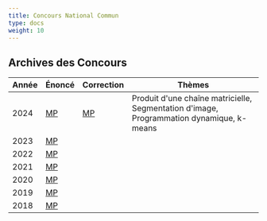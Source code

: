```yaml
---
title: Concours National Commun
type: docs
weight: 10
---
```


## Archives des Concours

| Année | Énoncé | Correction | Thèmes |
|-------|---------|------------|---------|
| 2024 | [MP](/concours/cnc/énoncé/2024_MP.pdf) | [MP](/concours/cnc/corrige/2024_mp/) | Produit d'une chaîne matricielle, Segmentation d'image, Programmation dynamique, k-means |
| 2023 | [MP](/concours/cnc/énoncé/2023_MP.pdf) | | |
| 2022 | [MP](/concours/cnc/énoncé/2022_MP.pdf) | | |
| 2021 | [MP](/concours/cnc/énoncé/2021_MP.pdf) | | |
| 2020 | [MP](/concours/cnc/énoncé/2020_MP.pdf) | | |
| 2019 | [MP](/concours/cnc/énoncé/2019_MP.pdf) | | |
| 2018 | [MP](/concours/cnc/énoncé/2018_MP.pdf) | | |